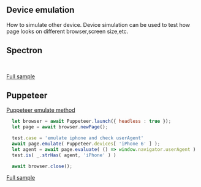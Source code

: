 ## Device emulation
How to simulate other device.
Device simulation can be used to test how page looks on different browser,screen size,etc.

## Spectron
```javascript
  
```
[Full sample](../../../sample/spectron/Device.test.s)

## Puppeteer

[Puppeteer emulate method](https://pptr.dev/#?product=Puppeteer&version=v2.0.0&show=api-pageemulateoptions)

```javascript
  let browser = await Puppeteer.launch({ headless : true });
  let page = await browser.newPage();

  test.case = 'emulate iphone and check userAgent'
  await page.emulate( Puppeteer.devices[ 'iPhone 6' ] );
  let agent = await page.evaluate( () => window.navigator.userAgent )
  test.is( _.strHas( agent, 'iPhone' ) )

  await browser.close();
```
[Full sample](../../../sample/puppeteer/Device.test.s)
